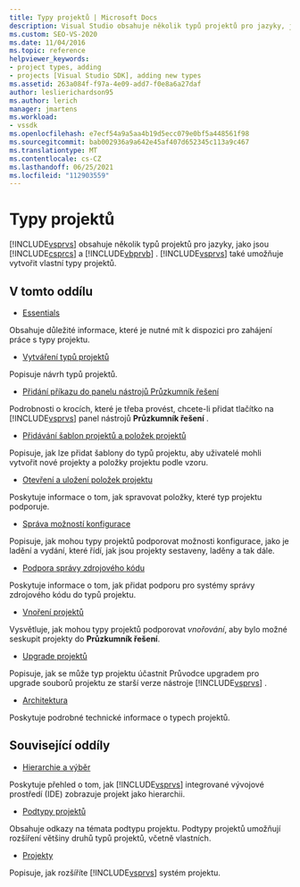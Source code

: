 ```yaml
---
title: Typy projektů | Microsoft Docs
description: Visual Studio obsahuje několik typů projektů pro jazyky, jako je Visual C# a Visual Basic. Visual Studio také umožňuje vytvářet vlastní typy projektů.
ms.custom: SEO-VS-2020
ms.date: 11/04/2016
ms.topic: reference
helpviewer_keywords:
- project types, adding
- projects [Visual Studio SDK], adding new types
ms.assetid: 263a084f-f97a-4e09-add7-f0e8a6a27daf
author: leslierichardson95
ms.author: lerich
manager: jmartens
ms.workload:
- vssdk
ms.openlocfilehash: e7ecf54a9a5aa4b19d5ecc079e0bf5a448561f98
ms.sourcegitcommit: bab002936a9a642e45af407d652345c113a9c467
ms.translationtype: MT
ms.contentlocale: cs-CZ
ms.lasthandoff: 06/25/2021
ms.locfileid: "112903559"
---
```

# <a name="project-types"></a>Typy projektů
[!INCLUDE[vsprvs](../../code-quality/includes/vsprvs_md.md)] obsahuje několik typů projektů pro jazyky, jako jsou [!INCLUDE[csprcs](../../data-tools/includes/csprcs_md.md)] a [!INCLUDE[vbprvb](../../code-quality/includes/vbprvb_md.md)] . [!INCLUDE[vsprvs](../../code-quality/includes/vsprvs_md.md)] také umožňuje vytvořit vlastní typy projektů.

## <a name="in-this-section"></a>V tomto oddílu
- [Essentials](../../extensibility/internals/project-type-essentials.md)

 Obsahuje důležité informace, které je nutné mít k dispozici pro zahájení práce s typy projektu.

- [Vytváření typů projektů](../../extensibility/internals/creating-project-types.md)

 Popisuje návrh typů projektů.

- [Přidání příkazu do panelu nástrojů Průzkumník řešení](../../extensibility/adding-a-command-to-the-solution-explorer-toolbar.md)

 Podrobnosti o krocích, které je třeba provést, chcete-li přidat tlačítko na [!INCLUDE[vsprvs](../../code-quality/includes/vsprvs_md.md)] panel nástrojů **Průzkumník řešení** .

- [Přidávání šablon projektů a položek projektů](../../extensibility/internals/adding-project-and-project-item-templates.md)

 Popisuje, jak lze přidat šablony do typů projektu, aby uživatelé mohli vytvořit nové projekty a položky projektu podle vzoru.

- [Otevření a uložení položek projektu](../../extensibility/internals/opening-and-saving-project-items.md)

 Poskytuje informace o tom, jak spravovat položky, které typ projektu podporuje.

- [Správa možností konfigurace](../../extensibility/internals/managing-configuration-options.md)

 Popisuje, jak mohou typy projektů podporovat možnosti konfigurace, jako je ladění a vydání, které řídí, jak jsou projekty sestaveny, laděny a tak dále.

- [Podpora správy zdrojového kódu](../../extensibility/internals/supporting-source-control.md)

 Poskytuje informace o tom, jak přidat podporu pro systémy správy zdrojového kódu do typů projektu.

- [Vnoření projektů](../../extensibility/internals/nesting-projects.md)

 Vysvětluje, jak mohou typy projektů podporovat *vnořování*, aby bylo možné seskupit projekty do **Průzkumník řešení**.

- [Upgrade projektů](../../extensibility/internals/upgrading-projects.md)

 Popisuje, jak se může typ projektu účastnit Průvodce upgradem pro upgrade souborů projektu ze starší verze nástroje [!INCLUDE[vsprvs](../../code-quality/includes/vsprvs_md.md)] .

- [Architektura](../../extensibility/internals/project-types-architecture.md)

 Poskytuje podrobné technické informace o typech projektů.

## <a name="related-sections"></a>Související oddíly
- [Hierarchie a výběr](../../extensibility/internals/hierarchies-and-selection.md)

 Poskytuje přehled o tom, jak [!INCLUDE[vsprvs](../../code-quality/includes/vsprvs_md.md)] integrované vývojové prostředí (IDE) zobrazuje projekt jako hierarchii.

- [Podtypy projektů](../../extensibility/internals/project-subtypes.md)

 Obsahuje odkazy na témata podtypu projektu. Podtypy projektů umožňují rozšíření většiny druhů typů projektů, včetně vlastních.

- [Projekty](../../extensibility/internals/projects.md)

 Popisuje, jak rozšíříte [!INCLUDE[vsprvs](../../code-quality/includes/vsprvs_md.md)] systém projektu.
